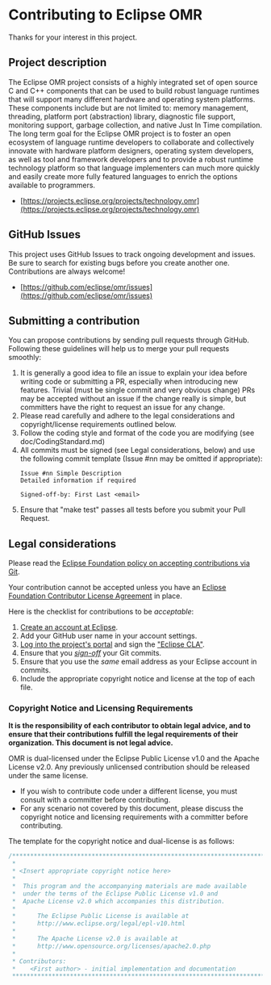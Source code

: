 # Contributing to Eclipse OMR
Thanks for your interest in this project.

## Project description
The Eclipse OMR project consists of a highly integrated set of open source C
and C++ components that can be used to build robust language runtimes that will
support many different hardware and operating system platforms. These components
include but are not limited to: memory management, threading, platform port
(abstraction) library, diagnostic file support, monitoring support,
garbage collection, and native Just In Time compilation. The long term goal for 
the Eclipse OMR project is to foster an open ecosystem of language runtime
developers to collaborate and collectively innovate with hardware platform
designers, operating system developers, as well as tool and framework developers
and to provide a robust runtime technology platform so that language
implementers can much more quickly and easily create more fully featured
languages to enrich the options available to programmers.

- [https://projects.eclipse.org/projects/technology.omr](https://projects.eclipse.org/projects/technology.omr)


## GitHub Issues

This project uses GitHub Issues to track ongoing development and issues. Be sure
to search for existing bugs before you create another one. Contributions are always welcome!

- [https://github.com/eclipse/omr/issues](https://github.com/eclipse/omr/issues)

## Submitting a contribution
You can propose contributions by sending pull requests through GitHub. Following these guidelines
will help us to merge your pull requests smoothly:
1.  It is generally a good idea to file an issue to explain your idea before writing
code or submitting a PR, especially when introducing new features. Trivial (must be
single commit and very obvious change) PRs may be accepted without an issue if the
change really is simple, but committers have the right to request an issue for any
change.
2. Please read carefully and adhere to the legal considerations and copyright/license requirements outlined below.
3. Follow the coding style and format of the code you are modifying (see doc/CodingStandard.md)
4. All commits must be signed (see Legal considerations, below) and use the following commit template (Issue #nn may be omitted if appropriate):
    ```
    Issue #nn Simple Description
    Detailed information if required

    Signed-off-by: First Last <email>
    ```
5. Ensure that "make test" passes all tests before you submit your Pull Request.

## Legal considerations

Please read the [Eclipse Foundation policy on accepting contributions via Git](http://wiki.eclipse.org/Development_Resources/Contributing_via_Git).

Your contribution cannot be accepted unless you have an [Eclipse Foundation Contributor License Agreement](http://www.eclipse.org/legal/CLA.php) in place.

Here is the checklist for contributions to be _acceptable_:

1. [Create an account at Eclipse](https://dev.eclipse.org/site_login/createaccount.php).
2. Add your GitHub user name in your account settings.
3. [Log into the project's portal](https://projects.eclipse.org/) and sign the ["Eclipse CLA"](https://projects.eclipse.org/user/sign/cla).
4. Ensure that you [_sign-off_](https://wiki.eclipse.org/Development_Resources/Contributing_via_Git#Signing_off_on_a_commit) your Git commits.
5. Ensure that you use the _same_ email address as your Eclipse account in commits.
6. Include the appropriate copyright notice and license at the top of each file.

### Copyright Notice and Licensing Requirements

**It is the responsibility of each contributor to obtain legal advice, and
to ensure that their contributions fulfill the legal requirements of their
organization. This document is not legal advice.**

OMR is dual-licensed under the Eclipse Public License v1.0 and the Apache
License v2.0. Any previously unlicensed contribution should be released under
the same license.

* If you wish to contribute code under a different license, you must consult
with a committer before contributing.
* For any scenario not covered by this document, please discuss the copyright
notice and licensing requirements with a committer before contributing.

The template for the copyright notice and dual-license is as follows:
```c
/*******************************************************************************
 *
 * <Insert appropriate copyright notice here>
 *
 *  This program and the accompanying materials are made available
 *  under the terms of the Eclipse Public License v1.0 and
 *  Apache License v2.0 which accompanies this distribution.
 *
 *      The Eclipse Public License is available at
 *      http://www.eclipse.org/legal/epl-v10.html
 *
 *      The Apache License v2.0 is available at
 *      http://www.opensource.org/licenses/apache2.0.php
 *
 * Contributors:
 *    <First author> - initial implementation and documentation
 *******************************************************************************/
```
